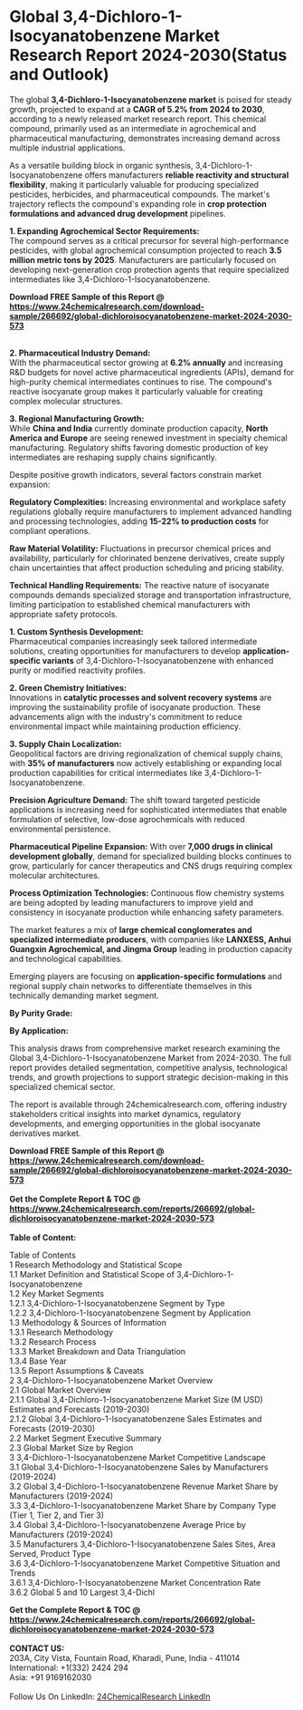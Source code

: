 <h1>Global 3,4-Dichloro-1-Isocyanatobenzene Market Research Report 2024-2030(Status and Outlook)</h1><p>The global <strong>3,4-Dichloro-1-Isocyanatobenzene market</strong> is poised for steady growth, projected to expand at a <strong>CAGR of 5.2% from 2024 to 2030</strong>, according to a newly released market research report. This chemical compound, primarily used as an intermediate in agrochemical and pharmaceutical manufacturing, demonstrates increasing demand across multiple industrial applications.</p><p>As a versatile building block in organic synthesis, 3,4-Dichloro-1-Isocyanatobenzene offers manufacturers <strong>reliable reactivity and structural flexibility</strong>, making it particularly valuable for producing specialized pesticides, herbicides, and pharmaceutical compounds. The market's trajectory reflects the compound's expanding role in <strong>crop protection formulations and advanced drug development</strong> pipelines.</p><p><strong>1. Expanding Agrochemical Sector Requirements:</strong><br>
The compound serves as a critical precursor for several high-performance pesticides, with global agrochemical consumption projected to reach <strong>3.5 million metric tons by 2025</strong>. Manufacturers are particularly focused on developing next-generation crop protection agents that require specialized intermediates like 3,4-Dichloro-1-Isocyanatobenzene.</p><div><b>Download FREE Sample of this Report @ 
            <a href="https://www.24chemicalresearch.com/download-sample/266692/global-dichloroisocyanatobenzene-market-2024-2030-573">
            https://www.24chemicalresearch.com/download-sample/266692/global-dichloroisocyanatobenzene-market-2024-2030-573</a></b></div><br><p><strong>2. Pharmaceutical Industry Demand:</strong><br>
With the pharmaceutical sector growing at <strong>6.2% annually</strong> and increasing R&amp;D budgets for novel active pharmaceutical ingredients (APIs), demand for high-purity chemical intermediates continues to rise. The compound's reactive isocyanate group makes it particularly valuable for creating complex molecular structures.</p><p><strong>3. Regional Manufacturing Growth:</strong><br>
While <strong>China and India</strong> currently dominate production capacity, <strong>North America and Europe</strong> are seeing renewed investment in specialty chemical manufacturing. Regulatory shifts favoring domestic production of key intermediates are reshaping supply chains significantly.</p><p>Despite positive growth indicators, several factors constrain market expansion:</p><p><strong>Regulatory Complexities:</strong> Increasing environmental and workplace safety regulations globally require manufacturers to implement advanced handling and processing technologies, adding <strong>15-22% to production costs</strong> for compliant operations.</p><p><strong>Raw Material Volatility:</strong> Fluctuations in precursor chemical prices and availability, particularly for chlorinated benzene derivatives, create supply chain uncertainties that affect production scheduling and pricing stability.</p><p><strong>Technical Handling Requirements:</strong> The reactive nature of isocyanate compounds demands specialized storage and transportation infrastructure, limiting participation to established chemical manufacturers with appropriate safety protocols.</p><p><strong>1. Custom Synthesis Development:</strong><br>
Pharmaceutical companies increasingly seek tailored intermediate solutions, creating opportunities for manufacturers to develop <strong>application-specific variants</strong> of 3,4-Dichloro-1-Isocyanatobenzene with enhanced purity or modified reactivity profiles.</p><p><strong>2. Green Chemistry Initiatives:</strong><br>
Innovations in <strong>catalytic processes and solvent recovery systems</strong> are improving the sustainability profile of isocyanate production. These advancements align with the industry's commitment to reduce environmental impact while maintaining production efficiency.</p><p><strong>3. Supply Chain Localization:</strong><br>
Geopolitical factors are driving regionalization of chemical supply chains, with <strong>35% of manufacturers</strong> now actively establishing or expanding local production capabilities for critical intermediates like 3,4-Dichloro-1-Isocyanatobenzene.</p><p><strong>Precision Agriculture Demand:</strong> The shift toward targeted pesticide applications is increasing need for sophisticated intermediates that enable formulation of selective, low-dose agrochemicals with reduced environmental persistence.</p><p><strong>Pharmaceutical Pipeline Expansion:</strong> With over <strong>7,000 drugs in clinical development globally</strong>, demand for specialized building blocks continues to grow, particularly for cancer therapeutics and CNS drugs requiring complex molecular architectures.</p><p><strong>Process Optimization Technologies:</strong> Continuous flow chemistry systems are being adopted by leading manufacturers to improve yield and consistency in isocyanate production while enhancing safety parameters.</p><p>The market features a mix of <strong>large chemical conglomerates and specialized intermediate producers</strong>, with companies like <strong>LANXESS, Anhui Guangxin Agrochemical, and Jingma Group</strong> leading in production capacity and technological capabilities.</p><p>Emerging players are focusing on <strong>application-specific formulations</strong> and regional supply chain networks to differentiate themselves in this technically demanding market segment.</p><p><strong>By Purity Grade:</strong></p><p><strong>By Application:</strong></p><p>This analysis draws from comprehensive market research examining the Global 3,4-Dichloro-1-Isocyanatobenzene Market from 2024-2030. The full report provides detailed segmentation, competitive analysis, technological trends, and growth projections to support strategic decision-making in this specialized chemical sector.</p><p>The report is available through 24chemicalresearch.com, offering industry stakeholders critical insights into market dynamics, regulatory developments, and emerging opportunities in the global isocyanate derivatives market.</p><div><b>Download FREE Sample of this Report @ 
            <a href="https://www.24chemicalresearch.com/download-sample/266692/global-dichloroisocyanatobenzene-market-2024-2030-573">
            https://www.24chemicalresearch.com/download-sample/266692/global-dichloroisocyanatobenzene-market-2024-2030-573</a></b></div><br><div><b>Get the Complete Report & TOC @ 
            <a href="https://www.24chemicalresearch.com/reports/266692/global-dichloroisocyanatobenzene-market-2024-2030-573">
            https://www.24chemicalresearch.com/reports/266692/global-dichloroisocyanatobenzene-market-2024-2030-573</a></b></div><br>
            <b>Table of Content:</b><p>Table of Contents<br />
1 Research Methodology and Statistical Scope<br />
1.1 Market Definition and Statistical Scope of 3,4-Dichloro-1-Isocyanatobenzene<br />
1.2 Key Market Segments<br />
1.2.1 3,4-Dichloro-1-Isocyanatobenzene Segment by Type<br />
1.2.2 3,4-Dichloro-1-Isocyanatobenzene Segment by Application<br />
1.3 Methodology & Sources of Information<br />
1.3.1 Research Methodology<br />
1.3.2 Research Process<br />
1.3.3 Market Breakdown and Data Triangulation<br />
1.3.4 Base Year<br />
1.3.5 Report Assumptions & Caveats<br />
2 3,4-Dichloro-1-Isocyanatobenzene Market Overview<br />
2.1 Global Market Overview<br />
2.1.1 Global 3,4-Dichloro-1-Isocyanatobenzene Market Size (M USD) Estimates and Forecasts (2019-2030)<br />
2.1.2 Global 3,4-Dichloro-1-Isocyanatobenzene Sales Estimates and Forecasts (2019-2030)<br />
2.2 Market Segment Executive Summary<br />
2.3 Global Market Size by Region<br />
3 3,4-Dichloro-1-Isocyanatobenzene Market Competitive Landscape<br />
3.1 Global 3,4-Dichloro-1-Isocyanatobenzene Sales by Manufacturers (2019-2024)<br />
3.2 Global 3,4-Dichloro-1-Isocyanatobenzene Revenue Market Share by Manufacturers (2019-2024)<br />
3.3 3,4-Dichloro-1-Isocyanatobenzene Market Share by Company Type (Tier 1, Tier 2, and Tier 3)<br />
3.4 Global 3,4-Dichloro-1-Isocyanatobenzene Average Price by Manufacturers (2019-2024)<br />
3.5 Manufacturers 3,4-Dichloro-1-Isocyanatobenzene Sales Sites, Area Served, Product Type<br />
3.6 3,4-Dichloro-1-Isocyanatobenzene Market Competitive Situation and Trends<br />
3.6.1 3,4-Dichloro-1-Isocyanatobenzene Market Concentration Rate<br />
3.6.2 Global 5 and 10 Largest 3,4-Dichl</p><div><b>Get the Complete Report & TOC @ 
            <a href="https://www.24chemicalresearch.com/reports/266692/global-dichloroisocyanatobenzene-market-2024-2030-573">
            https://www.24chemicalresearch.com/reports/266692/global-dichloroisocyanatobenzene-market-2024-2030-573</a></b></div><br><b>CONTACT US:</b><br>
            203A, City Vista, Fountain Road, Kharadi, Pune, India - 411014<br>
            International: +1(332) 2424 294<br>
            Asia: +91 9169162030 <br><br>
            Follow Us On LinkedIn: <a href="https://www.linkedin.com/company/24chemicalresearch/">24ChemicalResearch LinkedIn</a>